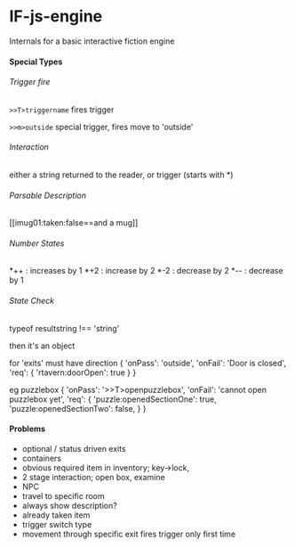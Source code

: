 # IF-js-engine
Internals for a basic interactive fiction engine


#### Special Types

###### Trigger fire

`>>T>triggername` fires trigger

`>>m>outside` special trigger, fires move to 'outside'

###### Interaction

either a string returned to the reader, or trigger (starts with *)

###### Parsable Description

[[imug01:taken:false==and a mug]]

###### Number States

*++ : increases by 1
*+2 : increase by 2
*-2 : decrease by 2
*-- : decrease by 1

###### State Check

typeof resultstring !== 'string'

then it's an object

for 'exits' must have direction
{
    'onPass': 'outside',
    'onFail': 'Door is closed',
    'req': {
        'rtavern:doorOpen': true
    }
}

eg puzzlebox
{
    'onPass': '>>T>openpuzzlebox',
    'onFail': 'cannot open puzzlebox yet',
    'req': {
        'puzzle:openedSectionOne': true,
        'puzzle:openedSectionTwo': false,
    }
}



#### Problems
- optional / status driven exits
- containers
- obvious required item in inventory; key->lock, 
- 2 stage interaction; open box, examine
- NPC
- travel to specific room
- always show description?
- already taken item
- trigger switch type
- movement through specific exit fires trigger only first time